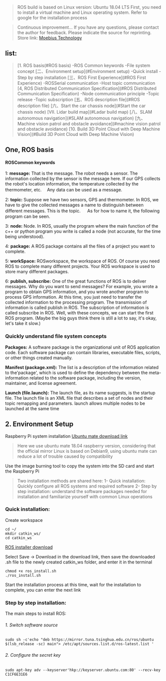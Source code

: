 > ROS build is based on Linux version: Ubuntu 18.04 LTS
First, you need to install a virtual machine and Linux operating system. Refer to google for the installation process

> Continuous improvement... If you have any questions, please contact the author for feedback. Please indicate the source for reprinting.
Store link: [Moebius Technology](https://www.aliexpress.com/store/5248059?spm=a2g0o.store_home.pcShopHead_352031876.0)


## list:
> [1. ROS basis(#ROS basis)
    -ROS Common keywords
    -File system concept
> [二、Environment setup](#Environment setup)
    -Quick install
    -Step by step installation
> [三、ROS First Experience](#ROS First Experience)
    -ROSSerial communication
    -Host topic communication
>[4, ROS Distributed Communication Specification](#ROS Distributed Communication Specification)
    -Node communication principle
        -Topic release
        -Topic subscription
> [五、ROS description file](#ROS description file)
> [六、Start the car chassis node](#Start the car chassis node)
> [VII. Lidar build map](#Ladar build map)
> [八、SLAM autonomous navigation](#SLAM autonomous navigation)
> [九、Machine vision patrol and obstacle avoidance](#machine vision patrol and obstacle avoidance)
> [10. Build 3D Point Cloud with Deep Machine Vision](#Build 3D Point Cloud with Deep Machine Vision)

<h2 id="ROS basis">One, ROS basis</h2>

#### ROSCommon keywords
1: **message:** That is the message. The robot needs a sensor. The information collected by the sensor is the message here. If our GPS collects the robot's location information, the temperature collected by the thermometer, etc. 　Any data can be used as a message.

2: **topic:** Suppose we have two sensors, GPS and thermometer. In ROS, we have to give the collected messages a name to distinguish between different messages. This is the topic. 　 As for how to name it, the following program can be seen.

3: **node:** Node. In ROS, usually the program where the main function of the c++ or python program you write is called a node (not accurate, for the time being understood).

4: **package:** A ROS package contains all the files of a project you want to complete.

5: **workSpace:** ROSworkspace, the workspace of ROS. Of course you need ROS to complete many different projects. Your ROS workspace is used to store many different packages.

6: **publish, subscribe:** One of the great functions of ROS is to deliver messages. Why do you want to send messages? For example, you wrote a program to obtain GPS information, and you wrote another program to process GPS information. At this time, you just need to transfer the collected information to the processing program. The transmission of information is called publish in ROS. The subscription of information is called subscribe in ROS.
Well, with these concepts, we can start the first ROS program. (Maybe the big guys think there is still a lot to say, it's okay, let's take it slow.)

### Quickly understand file system concepts

**Packages:**
A software package is the organizational unit of ROS application code. Each software package can contain libraries, executable files, scripts, or other things created manually.

**Manifest (package.xml):**
The list is a description of the information related to the'package', which is used to define the dependency between the meta-information related to the software package, including the version, maintainer, and license agreement.

**Launch (file.launch):**
The launch file, as its name suggests, is the startup file. The launch file is an XML file that describes a set of nodes and their topic remapping and parameters. launch allows multiple nodes to be launched at the same time

<h2 id="Environment Setup">2. Environment Setup</h2>

Raspberry Pi system installation
[Ubuntu mate download link](https://ubuntu-mate.org/download/)
> Here we use ubuntu mate 18.04 raspberry version, considering that the official mirror Linux is based on Debian9, using ubuntu mate can reduce a lot of trouble caused by compatibility

Use the image burning tool to copy the system into the SD card and start the Raspberry Pi

> Two installation methods are shared here:
> 1- Quick installation: Quickly configure all ROS systems and required software
> 2- Step by step installation: understand the software packages needed for installation and familiarize yourself with common Linux operations
### Quick installation:

Create workspace
```
cd ~/
mkdir catkin_ws/
cd catkin_ws
```


[ROS installer download](http://note.youdao.com/noteshare?id=1ef5dfc12838a78a88ddad77eeabaf65&sub=2D88F56A7DA742BE9A7A151467C8D96A)

Select Save -> Download in the download link, then save the downloaded .sh file to the newly created catkin_ws folder, and enter it in the terminal
```
chmod +x ros_install.sh
./ros_install.sh
```
Start the installation process at this time, wait for the installation to complete, you can enter the next link


### Step by step installation:


The main steps to install ROS:
###### 1. Switch software source
```
sudo sh -c'echo "deb https://mirror.tuna.tsinghua.edu.cn/ros/ubuntu $(lsb_release -sc) main"> /etc/apt/sources.list.d/ros-latest.list '
```
###### 2. Configure the secret key
```
sudo apt-key adv --keyserver'hkp://keyserver.ubuntu.com:80' --recv-key C1CF6E31E6
